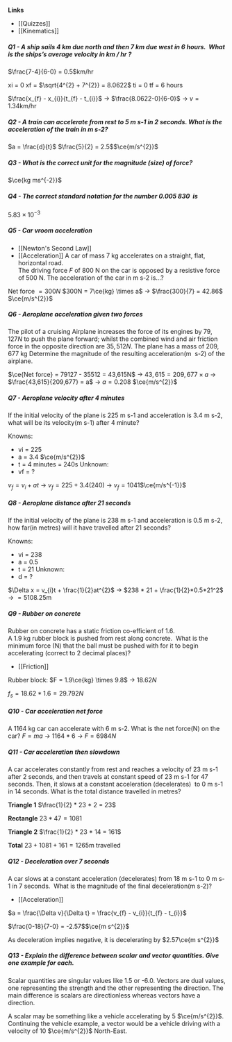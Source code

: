**Links**
- [[Quizzes]] 
- [[Kinematics]] 


##### Q1 - A ship sails 4 km due north and then 7 km due west in 6 hours.  What is the ships’s average velocity in km / hr ?
$\frac{7-4}{6-0} = 0.5$km/hr

xi = 0
xf = $\sqrt{4^{2} + 7^{2}} = 8.0622$
ti = 0
tf = 6 hours

$\frac{x_{f} - x_{i}}{t_{f} - t_{i}}$
-> $\frac{8.0622-0}{6-0}$
-> $v = 1.34$km/hr



##### Q2 - A train can accelerate from rest to 5 m s-1 in 2 seconds. What is the acceleration of the train in m s-2?
$a = \frac{d}{t}$
$\frac{5}{2} = 2.5$$\ce{m/s^{2}}$

##### Q3 - What is the correct unit for the magnitude (size) of force?
$\ce{kg ms^{-2}}$

##### Q4 - The correct standard notation for the number 0.005 830  is
$5.83 \times 10^{-3}$

##### Q5 - Car vroom acceleration
- [[Newton's Second Law]]
- [[Acceleration]] 
A car of mass 7 kg accelerates on a straight, flat, horizontal road.   
The driving force _F_ of 800 N on the car is opposed by a resistive
force of 500 N. The acceleration of the car in m s-2 is...?

Net force $=300N$
$300N = 7\ce{kg} \times a$
-> $\frac{300}{7} = 42.86$ $\ce{m/s^{2}}$


##### Q6 - Aeroplane acceleration given two forces
The pilot of a cruising Airplane increases the force of its engines by $79,127N$ to push the plane forward; whilst the combined wind and air friction force in the opposite direction are $35,512 N$.
The plane has a mass of $209,677$ kg
Determine the magnitude of the resulting acceleration(m  s-2) of the airplane.

$\ce{Net force} = 79127 - 35512 = 43,615N$
-> $43,615 = 209,677 \times a$
-> $\frac{43,615}{209,677} = a$
-> $a = 0.208$ $\ce{m/s^{2}}$


##### Q7 - Aeroplane velocity after 4 minutes
If the initial velocity of the plane is 225 m s-1 and acceleration is 3.4 m s-2, what will be its velocity(m s-1) after 4 minute?

Knowns: 
- vi = 225
- a = 3.4 $\ce{m/s^{2}}$
- t = 4 minutes = 240s
Unknown:
- vf = ?

$v_{f} = v_{i} + at$
-> $v_{f} = 225 + 3.4(240)$
-> $v_{f} = 1041$$\ce{m/s^{-1}}$

##### Q8 - Aeroplane distance after 21 seconds
If the initial velocity of the plane is 238 m s-1 and acceleration is 0.5 m s-2, how far(in metres) will it have travelled after 21 seconds?

Knowns:
- vi = 238
- a = 0.5
- t = 21
Unknown:
- d = ?

$\Delta x = v_{i}t + \frac{1}{2}at^{2}$
-> $238 * 21 + \frac{1}{2}*0.5*21^2$
-> $= 5108.25$m


##### Q9 - Rubber on concrete
Rubber on concrete has a static friction co-efficient of 1.6.    
A 1.9 kg rubber block is pushed from rest along concrete.  What is the minimum force (N) that the ball must be pushed with for it to begin accelerating (correct to 2 decimal places)?
- [[Friction]] 

Rubber block: $F = 1.9\ce{kg} \times 9.8$
-> $18.62N$

$f_{s} = 18.62 * 1.6 = 29.792N$


##### Q10 - Car acceleration net force
A 1164 kg car can accelerate with 6 m s-2. What is the net force(N) on the car?
$F = ma$
-> $1164 * 6$
-> $F = 6984N$


##### Q11 - Car acceleration then slowdown
A car accelerates constantly from rest and reaches a velocity of 23 m s-1 after 2 seconds, and then travels at constant speed of 23 m s-1 for 47 seconds. Then, it slows at a constant acceleration (decelerates)  to 0 m s-1 in 14 seconds.
What is the total distance travelled in metres?

**Triangle 1**
$\frac{1}{2} * 23 * 2 = 23$

**Rectangle**
$23 * 47 = 1081$

**Triangle 2**
$\frac{1}{2} * 23 * 14 = 161$

**Total**
$23 + 1081 + 161 = 1265$m travelled

##### Q12 - Deceleration over 7 seconds
A car slows at a constant acceleration (decelerates) from 18 m s-1 to 0 m s-1 in 7 seconds.
 What is the magnitude of the final deceleration(m s-2)?
- [[Acceleration]] 

$a = \frac{\Delta v}{\Delta t} = \frac{v_{f} - v_{i}}{t_{f} - t_{i}}$ 

$\frac{0-18}{7-0} = -2.57$$\ce{m s^{2}}$

As deceleration implies negative, it is decelerating by $2.57\ce{m s^{2}}$


##### Q13 - Explain the difference between **scalar** and **vector** quantities. Give one example for each.
Scalar quantities are singular values like 1.5 or -6.0. 
Vectors are dual values, one representing the strength and the other representing the direction. 
The main difference is scalars are directionless whereas vectors have a direction.

A scalar may be something like a vehicle accelerating by 5 $\ce{m/s^{2}}$.
Continuing the vehicle example, a vector would be a vehicle driving with a velocity of 10 $\ce{m/s^{2}}$ North-East.